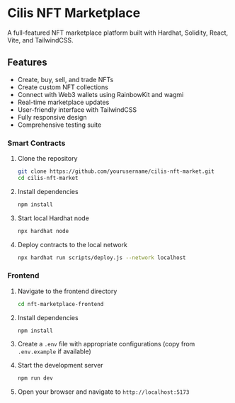 # Cilis NFT Marketplace

A full-featured NFT marketplace platform built with Hardhat, Solidity, React, Vite, and TailwindCSS.

## Features

- Create, buy, sell, and trade NFTs
- Create custom NFT collections
- Connect with Web3 wallets using RainbowKit and wagmi
- Real-time marketplace updates
- User-friendly interface with TailwindCSS
- Fully responsive design
- Comprehensive testing suite


### Smart Contracts

1. Clone the repository
   ```bash
   git clone https://github.com/yourusername/cilis-nft-market.git
   cd cilis-nft-market
   ```

2. Install dependencies
   ```bash
   npm install
   ```

3. Start local Hardhat node
   ```bash
   npx hardhat node
   ```

4. Deploy contracts to the local network
   ```bash
   npx hardhat run scripts/deploy.js --network localhost
   ```

### Frontend

1. Navigate to the frontend directory
   ```bash
   cd nft-marketplace-frontend
   ```

2. Install dependencies
   ```bash
   npm install
   ```

3. Create a `.env` file with appropriate configurations (copy from `.env.example` if available)

4. Start the development server
   ```bash
   npm run dev
   ```

5. Open your browser and navigate to `http://localhost:5173`
